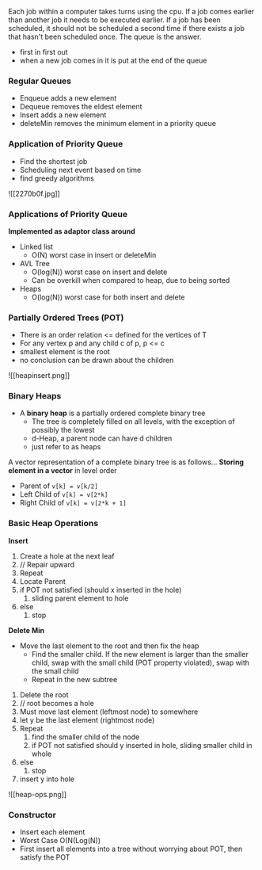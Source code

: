 Each job within a computer takes turns using the cpu. If a job comes earlier than another job it needs to be executed earlier. If a job has been scheduled, it should not be scheduled a second time if there exists a job that hasn't been scheduled once. The queue is the answer.
- first in first out
- when a new job comes in it is put at the end of the queue


### Regular  Queues

- Enqueue adds a new element 
- Dequeue removes the eldest element
- Insert adds a new element
- deleteMin removes the minimum element in a priority queue


### Application of Priority Queue

- Find the shortest job
- Scheduling next event based on time
- find greedy algorithms

![[2270b0f.jpg]]


### Applications of Priority Queue

**Implemented as adaptor class around**
- Linked list 
	- O(N) worst case in insert or deleteMin
- AVL Tree
	- O(log(N)) worst case on insert and delete
	- Can be overkill when compared to heap, due to being sorted
- Heaps
	- O(log(N)) worst case for both insert and delete


### Partially Ordered Trees (POT)

- There is an order relation <= defined for the vertices of T
- For any vertex p and any child c of p, p <= c
- smallest element is the root
- no conclusion can be drawn about the children

![[heapinsert.png]]

### Binary Heaps

- A **binary heap** is a partially ordered complete binary tree
	- The tree is completely filled on all levels, with the exception of possibly the lowest
	- d-Heap, a parent node can have d children
	- just refer to as heaps

A vector representation of a complete binary tree is as follows...
**Storing element in a vector** in level order 
- Parent of `v[k] = v[k/2]`
- Left Child of `v[k] = v[2*k]`
- Right Child of `v[k] = v[2*k + 1]`



### Basic Heap Operations

**Insert**
1) Create a hole at the next leaf
2) // Repair upward
3) Repeat
4) Locate Parent
5) if POT not satisfied (should x inserted in the hole)
	1) sliding parent element to hole
6) else
	1) stop

**Delete Min**
- Move the last element to the root and then fix the heap
	- Find the smaller child. If the new element is larger than the smaller child, swap with the small child (POT property violated), swap with the small child
	- Repeat in the new subtree

1) Delete the root
2) // root becomes a hole
3) Must move last element (leftmost node) to somewhere
4) let y be the last element (rightmost node)
5) Repeat
	1) find the smaller child of the node
	2) if POT not satisfied should y inserted in hole, sliding smaller child in whole
6) else
	1) stop
7) insert y into hole

![[heap-ops.png]]

### Constructor

- Insert each element
- Worst Case O(N(Log(N))
- First insert all elements into a tree without worrying about POT, then satisfy the POT